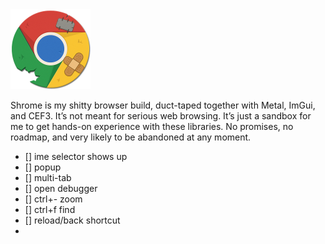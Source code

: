 <img src="shrome.png" width="128" height="128" />

Shrome is my shitty browser build, duct-taped together with Metal, ImGui, and CEF3. It’s not meant for serious web browsing. It’s just a sandbox for me to get hands-on experience with these libraries. No promises, no roadmap, and very likely to be abandoned at any moment.

* [] ime selector shows up
* [] popup
* [] multi-tab
* [] open debugger
* [] ctrl+- zoom
* [] ctrl+f find
* [] reload/back shortcut
* 
